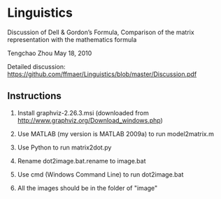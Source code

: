 Linguistics
===========
Discussion of Dell & Gordon’s Formula, Comparison of the matrix representation with the mathematics formula

Tengchao Zhou May 18, 2010

Detailed discussion: https://github.com/ffmaer/Linguistics/blob/master/Discussion.pdf

Instructions
--------------
1. Install graphviz-2.26.3.msi (downloaded from http://www.graphviz.org/Download_windows.php)

2. Use MATLAB (my version is MATLAB 2009a) to run model2matrix.m

3. Use Python to run matrix2dot.py

4. Rename dot2image.bat.rename to image.bat

5. Use cmd (Windows Command Line) to run dot2image.bat

6. All the images should be in the folder of "image"
